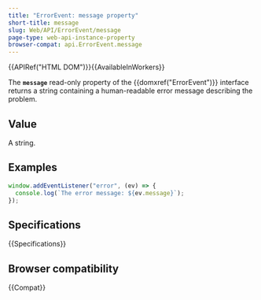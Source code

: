 ```yaml
---
title: "ErrorEvent: message property"
short-title: message
slug: Web/API/ErrorEvent/message
page-type: web-api-instance-property
browser-compat: api.ErrorEvent.message
---
```


{{APIRef("HTML DOM")}}{{AvailableInWorkers}}

The **`message`** read-only property of the {{domxref("ErrorEvent")}} interface returns a string containing a human-readable error message describing the problem.

## Value

A string.

## Examples

```js
window.addEventListener("error", (ev) => {
  console.log(`The error message: ${ev.message}`);
});
```

## Specifications

{{Specifications}}

## Browser compatibility

{{Compat}}
